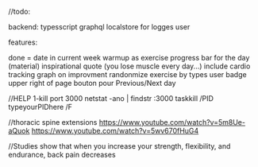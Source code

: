 //todo:

backend:
typesscript
graphql
localstore for logges user

features:

done = date in current week
warmup as exercise
progress bar for the day (material)
inspirational quote (you lose muscle every day...)
include cardio tracking
graph on improvment
randonmize exercise by types
user badge upper right of page
bouton pour Previous/Next day



//HELP
1-kill port 3000
netstat -ano | findstr :3000
taskkill /PID typeyourPIDhere /F

//thoracic spine extensions
https://www.youtube.com/watch?v=5m8Ue-aQuok
https://www.youtube.com/watch?v=5wv670fHuG4


 //Studies show that when you increase your strength, flexibility, and endurance, back pain decreases